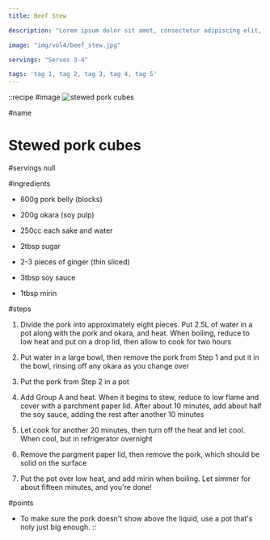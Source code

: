 ```yaml
---
title: Beef Stew

description: "Lorem ipsum dolor sit amet, consectetur adipiscing elit, sed do eiusmod tempor incididunt ut labore et dolore magna aliqua. Tincidunt eget nullam non nisi est sit amet facilisis."

image: "img/vol4/beef_stew.jpg"

servings: "Serves 3-4"

tags: 'tag 1, tag 2, tag 3, tag 4, tag 5'
---
```


::recipe
#image
![stewed pork cubes](/img/vol12/stewed_pork_cubes.jpg)

#name
# Stewed pork cubes

#servings
null

#ingredients
- 600g pork belly (blocks)
- 200g okara (soy pulp)

- 250cc each sake and water
- 2tbsp sugar
- 2-3 pieces of ginger (thin sliced)
- 3tbsp soy sauce
- 1tbsp mirin

#steps
1. Divide the pork into approximately eight pieces. Put 2.5L of water in a pot along with the pork and okara, and heat. When boiling, reduce to low heat and put on a drop lid, then allow to cook for two hours

2. Put water in a large bowl, then remove the pork from Step 1 and put it in the bowl, rinsing off any okara as you change over

3. Put the pork from Step 2 in a pot

4. Add Group A and heat. When it begins to stew, reduce to low flame and cover with a parchment paper lid. After about 10 minutes, add about half the soy sauce, adding the rest after another 10 minutes

5. Let cook for another 20 minutes, then turn off the heat and let cool. When cool, but in refrigerator overnight

6. Remove the pargment paper lid, then remove the pork, which should be solid on the surface

7. Put the pot over low heat, and add mirin when boiling. Let simmer for about fifteen minutes, and you're done!

#points
- To make sure the pork doesn't show above the liquid, use a pot that's noly just big enough.
::